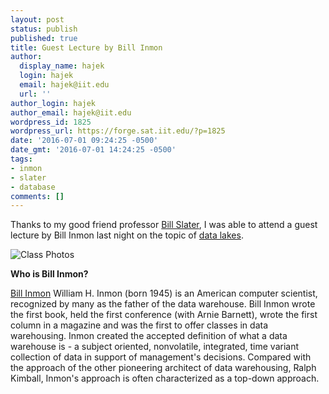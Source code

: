 ```yaml
---
layout: post
status: publish
published: true
title: Guest Lecture by Bill Inmon
author:
  display_name: hajek
  login: hajek
  email: hajek@iit.edu
  url: ''
author_login: hajek
author_email: hajek@iit.edu
wordpress_id: 1825
wordpress_url: https://forge.sat.iit.edu/?p=1825
date: '2016-07-01 09:24:25 -0500'
date_gmt: '2016-07-01 14:24:25 -0500'
tags:
- inmon
- slater
- database
comments: []
---
```

Thanks to my good friend professor [Bill Slater](http://www.billslater.com/ "Bill Slater"), I was able to attend a guest lecture by Bill Inmon last night on the topic of [data lakes](https://en.wikipedia.org/wiki/Data_lake "data lakes"). 

![*Class Photos*](/assets/2016/06/20160629_201048.jpg "Class Photos")

**Who is Bill Inmon?**

[Bill Inmon](https://en.wikipedia.org/wiki/Bill_Inmon "Who is Bill Inmon?")
William H. Inmon (born 1945) is an American computer scientist, recognized by many as the father of the data warehouse. Bill Inmon wrote the first book, held the first conference (with Arnie Barnett), wrote the first column in a magazine and was the first to offer classes in data warehousing. Inmon created the accepted definition of what a data warehouse is - a subject oriented, nonvolatile, integrated, time variant collection of data in support of management's decisions. Compared with the approach of the other pioneering architect of data warehousing, Ralph Kimball, Inmon's approach is often characterized as a top-down approach.
